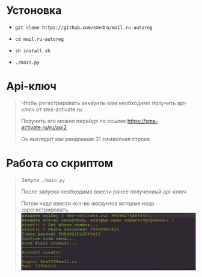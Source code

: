 # Устоновка

- `git clone https://github.com/eXedna/mail.ru-autoreg`

- `cd mail.ru-autoreg`

- `sh install.sh`

- `./main.py`

# Api-ключ

> Чтобы регестрировать аккаунты вам необходимо получить api-ключ от sms-activate.ru
> 
> Получить его можно перейдя по ссылке https://sms-activate.ru/ru/api2 
>
> Он выглядит как рандомная 31 символная строка

# Работа со скриптом
> Запуск `./main.py`
>
> После запуска необходимо ввести ранее получениый api-ключ 
>
> Потом надо ввести кол-во аккаунтов которые надо зарегистрировать
![Пример](1.jpg)




